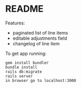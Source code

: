 # README

Features:
- paginated list of line items
- editable adjustments field
- changelog of line item

To get app running:
```
gem install bundler
bundle install
rails db:migrate
rails server
in browser go to localhost:3000
```
